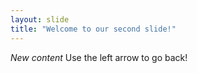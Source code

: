 ```yaml
---
layout: slide
title: "Welcome to our second slide!"
---
```

*New content*
Use the left arrow to go back!